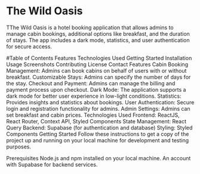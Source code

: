 # The Wild Oasis

TThe Wild Oasis is a hotel booking application that allows admins to manage cabin bookings, additional options like breakfast, and the duration of stays. The app includes a dark mode, statistics, and user authentication for secure access.

#Table of Contents
Features
Technologies Used
Getting Started
Installation
Usage
Screenshots
Contributing
License
Contact
Features
Cabin Booking Management: Admins can book cabins on behalf of users with or without breakfast.
Customizable Stays: Admins can specify the number of days for the stay.
Checkout and Payment: Admins can manage the billing and payment process upon checkout.
Dark Mode: The application supports a dark mode for better user experience in low-light conditions.
Statistics: Provides insights and statistics about bookings.
User Authentication: Secure login and registration functionality for admins.
Admin Settings: Admins can set breakfast and cabin prices.
Technologies Used
Frontend: ReactJS, React Router, Context API, Styled Components
State Management: React Query
Backend: Supabase (for authentication and database)
Styling: Styled Components
Getting Started
Follow these instructions to get a copy of the project up and running on your local machine for development and testing purposes.

Prerequisites
Node.js and npm installed on your local machine.
An account with Supabase for backend services.
